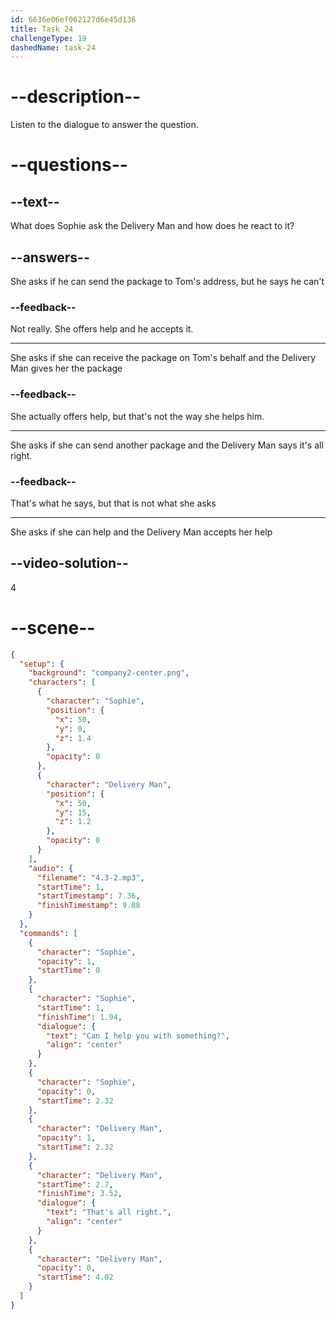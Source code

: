 ```yaml
---
id: 6636e06ef062127d6e45d136
title: Task 24
challengeType: 19
dashedName: task-24
---
```


<!-- (Audio) Sophie: Can I help you with something? Delivery Man: That's all right. -->

# --description--

Listen to the dialogue to answer the question.

# --questions--

## --text--

What does Sophie ask the Delivery Man and how does he react to it?

## --answers--

She asks if he can send the package to Tom's address, but he says he can't

### --feedback--

Not really. She offers help and he accepts it.

---

She asks if she can receive the package on Tom's behalf and the Delivery Man gives her the package

### --feedback--

She actually offers help, but that's not the way she helps him.

---

She asks if she can send another package and the Delivery Man says it's all right.

### --feedback--

That's what he says, but that is not what she asks

---

She asks if she can help and the Delivery Man accepts her help

## --video-solution--

4

# --scene--

```json
{
  "setup": {
    "background": "company2-center.png",
    "characters": [
      {
        "character": "Sophie",
        "position": {
          "x": 50,
          "y": 0,
          "z": 1.4
        },
        "opacity": 0
      },
      {
        "character": "Delivery Man",
        "position": {
          "x": 50,
          "y": 15,
          "z": 1.2
        },
        "opacity": 0
      }
    ],
    "audio": {
      "filename": "4.3-2.mp3",
      "startTime": 1,
      "startTimestamp": 7.36,
      "finishTimestamp": 9.88
    }
  },
  "commands": [
    {
      "character": "Sophie",
      "opacity": 1,
      "startTime": 0
    },
    {
      "character": "Sophie",
      "startTime": 1,
      "finishTime": 1.94,
      "dialogue": {
        "text": "Can I help you with something?",
        "align": "center"
      }
    },
    {
      "character": "Sophie",
      "opacity": 0,
      "startTime": 2.32
    },
    {
      "character": "Delivery Man",
      "opacity": 1,
      "startTime": 2.32
    },
    {
      "character": "Delivery Man",
      "startTime": 2.7,
      "finishTime": 3.52,
      "dialogue": {
        "text": "That's all right.",
        "align": "center"
      }
    },
    {
      "character": "Delivery Man",
      "opacity": 0,
      "startTime": 4.02
    }
  ]
}
```
